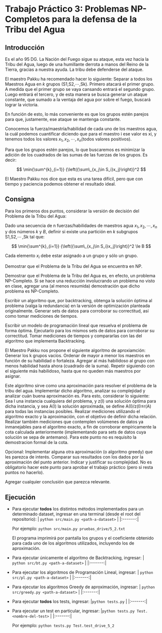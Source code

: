 # Trabajo Práctico 3: Problemas NP-Completos para la defensa de la Tribu del Agua

## Introducción

Es el año 95 DG. La Nación del Fuego sigue su ataque, esta vez hacia la Tribu del Agua, luego de una humillante derrota a manos del Reino de la Tierra, gracias a nuestra ayuda. La tribu debe defenderse del ataque.

El maestro Pakku ha recomendado hacer lo siguiente: Separar a todos los Maestros Agua en $k$ grupos (S1,S2,⋯,Sk​). Primero atacará el primer grupo. A medida que el primer grupo se vaya cansando entrará el segundo grupo. Luego entrará el tercero, y de esta manera se busca generar un ataque constante, que sumado a la ventaja del agua por sobre el fuego, buscará lograr la victoria.

En función de esto, lo más conveniente es que los grupos estén parejos para que, justamente, ese ataque se mantenga constante.

Conocemos la fuerza/maestría/habilidad de cada uno de los maestros agua, la cuál podemos cuantificar diciendo que para el maestro i ese valor es xi​, y tenemos todos los valores $x_1,x_2, \cdots ,x_n$​ (todos valores positivos).

Para que los grupos estén parejos, lo que buscaremos es minimizar la adición de los cuadrados de las sumas de las fuerzas de los grupos. Es decir:

$$
\min{\sum^{k}_{i=1}} {\left({\sum\_{x_j\in S_i}x_j}\right)}^2
$$

El Maestro Pakku nos dice que esta es una tarea difícil, pero que con tiempo y paciencia podemos obtener el resultado ideal.


## Consigna

Para los primeros dos puntos, considerar la versión de decisión del Problema de la Tribu del Agua:

Dado una secuencia de n fuerzas/habilidades de maestros agua $x_1,x_2, \cdots ,x_n$ y dos números $k$ y $B$, definir si existe una partición en $k$ subgrupos S1,S2,⋯ ,Sk​ tal que:

$$
\min{\sum^{k}_{i=1}} {\left({\sum\_{x_j\in S_i}x_j}\right)}^2 \le B
$$

Cada elemento $x_i$ debe estar asignado a un grupo y sólo un grupo.

Demostrar que el Problema de la Tribu del Agua se encuentra en NP.

Demostrar que el Problema de la Tribu del Agua es, en efecto, un problema NP-Completo. Si se hace una reducción involucrando un problema no visto en clase, agregar una (al menos resumida) demostración que dicho problema es NP-Completo.

Escribir un algoritmo que, por backtracking, obtenga la solución óptima al problema (valga la redundancia) en la versión de optimización planteada originalmente. Generar sets de datos para corroborar su correctitud, así como tomar mediciones de tiempos.

Escribir un modelo de programación lineal que resuelva el problema de forma óptima. Ejecutarlo para los mismos sets de datos para corroborar su correctitud. Tomar mediciones de tiempos y compararlas con las del algoritmo que implementa Backtracking.

El Maestro Pakku nos propone el siguiente algoritmo de aproxiamción: Generar los k grupos vacíos. Ordenar de mayor a menor los maestros en función de su habilidad o fortaleza. Agregar al más habilidoso al grupo con menos habilidad hasta ahora (cuadrado de la suma). Repetir siguiendo con el siguiente más habilidoso, hasta que no queden más maestros por asignar.

Este algoritmo sirve como una aproximación para resolver el problema de la tribu del agua. Implementar dicho algoritmo, analizar su complejidad y analizar cuán buena aproximación es. Para esto, considerar lo siguiente: Sea I una instancia cualquiera del problema, y z(I) una solución óptima para dicha instancia, y sea A(I) la solución aproximada, se define A(I)/z(I)≤r(A) para todas las instancias posibles. Realizar mediciones utilizando el algoritmo exacto y la aproximación, con el objetivo de definir dicha relación. Realizar también mediciones que contemplen volúmenes de datos ya inmanejables para el algoritmo exacto, a fin de corroborar empíricamente la cota calculada anteriormente (implementando para sets de datos cuya solución se sepa de antemano). Para este punto no es requisito la demostracion formal de la cota.

Opcional: Implementar alguna otra aproximación (o algoritmo greedy) que les parezca de interés. Comparar sus resultados con los dados por la aproximación del punto anterior. Indicar y justificar su complejidad. No es obligatorio hacer este punto para aprobar el trabajo práctico (pero si resta puntos no hacerlo).

Agregar cualquier conclusión que parezca relevante.

## Ejecución

- Para ejecutar **todos** los distintos métodos implementados para un determinado dataset, ingresar en una terminal (desde el root del repositorio):
    |   `python src/main.py <path-a-dataset>` |
    |:-------:|
    
    Por ejemplo: `python src/main.py pruebas_drive/5_2.txt`
    
    El programa imprimirá por pantalla los grupos y el coeficiente obtenido para cada uno de los algoritmos utilizados, incluyendo los de aproximación.
- Para ejecutar únicamente el algoritmo de Backtracking, ingresar:
    |   `python src/bt.py <path-a-dataset>` |
    |:-------:|
- Para ejecutar los algoritmos de Programación Lineal, ingresar:
    |   `python src/pl.py <path-a-dataset>` |
    |:-------:|
- Para ejecutar los algoritmos Greedy de aproximación, ingresar:
    |   `python src/greedy.py <path-a-dataset>` |
    |:-------:|
- Para ejecutar **todos** los tests, ingresar:
    |`python tests.py`  |
    |:-------:|
- Para ejecutar un test en particular, ingresar:
    |`python tests.py Test.<nombre-del-test>`  |
    |:-------:|
    
    Por ejemplo: `python tests.py Test.test_drive_5_2`
